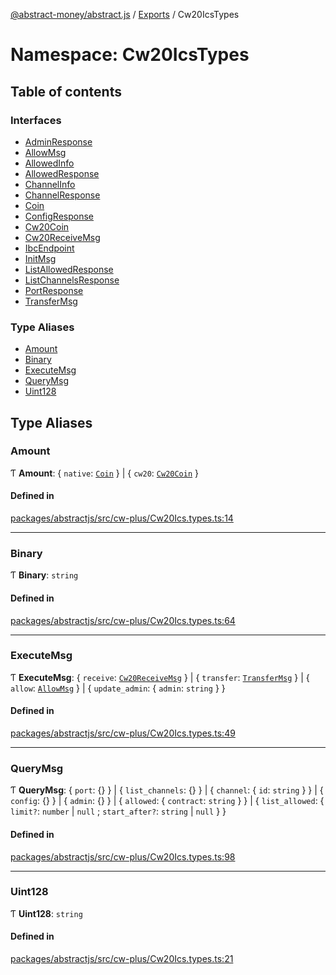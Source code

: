 [@abstract-money/abstract.js](../README.md) / [Exports](../modules.md) / Cw20IcsTypes

# Namespace: Cw20IcsTypes

## Table of contents

### Interfaces

- [AdminResponse](../interfaces/Cw20IcsTypes.AdminResponse.md)
- [AllowMsg](../interfaces/Cw20IcsTypes.AllowMsg.md)
- [AllowedInfo](../interfaces/Cw20IcsTypes.AllowedInfo.md)
- [AllowedResponse](../interfaces/Cw20IcsTypes.AllowedResponse.md)
- [ChannelInfo](../interfaces/Cw20IcsTypes.ChannelInfo.md)
- [ChannelResponse](../interfaces/Cw20IcsTypes.ChannelResponse.md)
- [Coin](../interfaces/Cw20IcsTypes.Coin.md)
- [ConfigResponse](../interfaces/Cw20IcsTypes.ConfigResponse.md)
- [Cw20Coin](../interfaces/Cw20IcsTypes.Cw20Coin.md)
- [Cw20ReceiveMsg](../interfaces/Cw20IcsTypes.Cw20ReceiveMsg.md)
- [IbcEndpoint](../interfaces/Cw20IcsTypes.IbcEndpoint.md)
- [InitMsg](../interfaces/Cw20IcsTypes.InitMsg.md)
- [ListAllowedResponse](../interfaces/Cw20IcsTypes.ListAllowedResponse.md)
- [ListChannelsResponse](../interfaces/Cw20IcsTypes.ListChannelsResponse.md)
- [PortResponse](../interfaces/Cw20IcsTypes.PortResponse.md)
- [TransferMsg](../interfaces/Cw20IcsTypes.TransferMsg.md)

### Type Aliases

- [Amount](Cw20IcsTypes.md#amount)
- [Binary](Cw20IcsTypes.md#binary)
- [ExecuteMsg](Cw20IcsTypes.md#executemsg)
- [QueryMsg](Cw20IcsTypes.md#querymsg)
- [Uint128](Cw20IcsTypes.md#uint128)

## Type Aliases

### Amount

Ƭ **Amount**: { `native`: [`Coin`](../interfaces/Cw20IcsTypes.Coin.md)  } \| { `cw20`: [`Cw20Coin`](../interfaces/Cw20IcsTypes.Cw20Coin.md)  }

#### Defined in

[packages/abstractjs/src/cw-plus/Cw20Ics.types.ts:14](https://github.com/Abstract-OS/abstract.js/blob/c46b309/packages/abstractjs/src/cw-plus/Cw20Ics.types.ts#L14)

___

### Binary

Ƭ **Binary**: `string`

#### Defined in

[packages/abstractjs/src/cw-plus/Cw20Ics.types.ts:64](https://github.com/Abstract-OS/abstract.js/blob/c46b309/packages/abstractjs/src/cw-plus/Cw20Ics.types.ts#L64)

___

### ExecuteMsg

Ƭ **ExecuteMsg**: { `receive`: [`Cw20ReceiveMsg`](../interfaces/Cw20IcsTypes.Cw20ReceiveMsg.md)  } \| { `transfer`: [`TransferMsg`](../interfaces/Cw20IcsTypes.TransferMsg.md)  } \| { `allow`: [`AllowMsg`](../interfaces/Cw20IcsTypes.AllowMsg.md)  } \| { `update_admin`: { `admin`: `string`  }  }

#### Defined in

[packages/abstractjs/src/cw-plus/Cw20Ics.types.ts:49](https://github.com/Abstract-OS/abstract.js/blob/c46b309/packages/abstractjs/src/cw-plus/Cw20Ics.types.ts#L49)

___

### QueryMsg

Ƭ **QueryMsg**: { `port`: {}  } \| { `list_channels`: {}  } \| { `channel`: { `id`: `string`  }  } \| { `config`: {}  } \| { `admin`: {}  } \| { `allowed`: { `contract`: `string`  }  } \| { `list_allowed`: { `limit?`: `number` \| ``null`` ; `start_after?`: `string` \| ``null``  }  }

#### Defined in

[packages/abstractjs/src/cw-plus/Cw20Ics.types.ts:98](https://github.com/Abstract-OS/abstract.js/blob/c46b309/packages/abstractjs/src/cw-plus/Cw20Ics.types.ts#L98)

___

### Uint128

Ƭ **Uint128**: `string`

#### Defined in

[packages/abstractjs/src/cw-plus/Cw20Ics.types.ts:21](https://github.com/Abstract-OS/abstract.js/blob/c46b309/packages/abstractjs/src/cw-plus/Cw20Ics.types.ts#L21)
